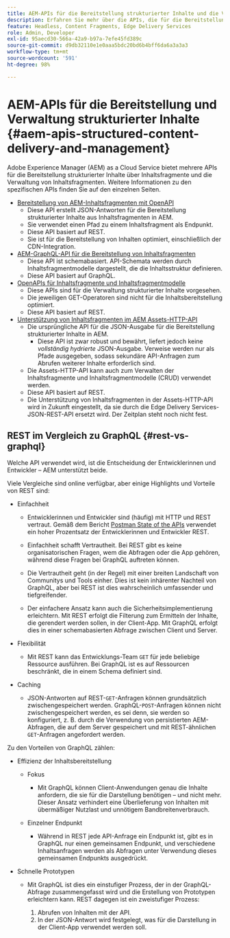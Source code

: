 ```yaml
---
title: AEM-APIs für die Bereitstellung strukturierter Inhalte und die Verwaltung von Inhaltsfragmenten
description: Erfahren Sie mehr über die APIs, die für die Bereitstellung strukturierter Inhalte und die Verwaltung von Inhaltsfragmenten verfügbar sind.
feature: Headless, Content Fragments, Edge Delivery Services
role: Admin, Developer
exl-id: 95aecd30-566a-42a9-b97a-7efe45fd389c
source-git-commit: d9db32110e1e0aaa5bdc20bd6b4bff6da6a3a3a3
workflow-type: tm+mt
source-wordcount: '591'
ht-degree: 98%

---
```


# AEM-APIs für die Bereitstellung und Verwaltung strukturierter Inhalte {#aem-apis-structured-content-delivery-and-management}

Adobe Experience Manager (AEM) as a Cloud Service bietet mehrere APIs für die Bereitstellung strukturierter Inhalte über Inhaltsfragmente und die Verwaltung von Inhaltsfragmenten. Weitere Informationen zu den spezifischen APIs finden Sie auf den einzelnen Seiten.

* [Bereitstellung von AEM-Inhaltsfragmenten mit OpenAPI](/help/headless/aem-content-fragment-delivery-with-openapi.md)
   * Diese API erstellt JSON-Antworten für die Bereitstellung strukturierter Inhalte aus Inhaltsfragmenten in AEM.
   * Sie verwendet einen Pfad zu einem Inhaltsfragment als Endpunkt.
   * Diese API basiert auf REST.
   * Sie ist für die Bereitstellung von Inhalten optimiert, einschließlich der CDN-Integration.
* [AEM-GraphQL-API für die Bereitstellung von Inhaltsfragmenten](/help/headless/graphql-api/content-fragments.md)
   * Diese API ist schemabasiert. API-Schemata werden durch Inhaltsfragmentmodelle dargestellt, die die Inhaltsstruktur definieren.
   * Diese API basiert auf GraphQL.
* [OpenAPIs für Inhaltsfragmente und Inhaltsfragmentmodelle](/help/headless/content-fragment-openapis.md)
   * Diese APIs sind für die Verwaltung strukturierter Inhalte vorgesehen.
   * Die jeweiligen GET-Operatoren sind nicht für die Inhaltsbereitstellung optimiert.
   * Diese API basiert auf REST.
* [Unterstützung von Inhaltsfragmenten im AEM Assets-HTTP-API](/help/assets/content-fragments/assets-api-content-fragments.md)
   * Die ursprüngliche API für die JSON-Ausgabe für die Bereitstellung strukturierter Inhalte in AEM.
      * Diese API ist zwar robust und bewährt, liefert jedoch keine *vollständig hydrierte* JSON-Ausgabe. Verweise werden nur als Pfade ausgegeben, sodass sekundäre API-Anfragen zum Abrufen weiterer Inhalte erforderlich sind.
   * Die Assets-HTTP-API kann auch zum Verwalten der Inhaltsfragmente und Inhaltsfragmentmodelle (CRUD) verwendet werden.
   * Diese API basiert auf REST.
   * Die Unterstützung von Inhaltsfragmenten in der Assets-HTTP-API wird in Zukunft eingestellt, da sie durch die Edge Delivery Services-JSON-REST-API ersetzt wird. Der Zeitplan steht noch nicht fest.

<!--
## JSON vs HTML {#json-vs-HTML}

The content delivery format used is driven by frontend implementation. Unstructured content/HTML for full-stack implementations, structured content/JSON for headless implementations, or a combination of both in hybrid implementations. 

Key considerations include:

* Definition
  * JSON (JavaScript Object Notation) - used to represent, access and process structured data. 
  * HTML (HyperText Markup Language) - a markup language of tags and elements in a hierarchical structure.
* Primary Purpose
  * JSON is often used for transferring structure content between the server and client app.
  * HTML is the standard markup language for creating and rendering web pages in a browser.
-->

## REST im Vergleich zu GraphQL {#rest-vs-graphql}

Welche API verwendet wird, ist die Entscheidung der Entwicklerinnen und Entwickler – AEM unterstützt beide.

Viele Vergleiche sind online verfügbar, aber einige Highlights und Vorteile von REST sind:

* Einfachheit

   * Entwicklerinnen und Entwickler sind (häufig) mit HTTP und REST vertraut. Gemäß dem Bericht [Postman State of the APIs](https://www.postman.com/state-of-api/) verwendet ein hoher Prozentsatz der Entwicklerinnen und Entwickler REST.

   * Einfachheit schafft Vertrautheit. Bei REST gibt es keine organisatorischen Fragen, wem die Abfragen oder die App gehören, während diese Fragen bei GraphQL auftreten können.

   * Die Vertrautheit geht (in der Regel) mit einer breiten Landschaft von Communitys und Tools einher. Dies ist kein inhärenter Nachteil von GraphQL, aber bei REST ist dies wahrscheinlich umfassender und tiefgreifender.

   * Der einfachere Ansatz kann auch die Sicherheitsimplementierung erleichtern. Mit REST erfolgt die Filterung zum Ermitteln der Inhalte, die gerendert werden sollen, in der Client-App. Mit GraphQL erfolgt dies in einer schemabasierten Abfrage zwischen Client und Server.

* Flexibilität

   * Mit REST kann das Entwicklungs-Team `GET` für jede beliebige Ressource ausführen. Bei GraphQL ist es auf Ressourcen beschränkt, die in einem Schema definiert sind.

* Caching

   * JSON-Antworten auf REST-`GET`-Anfragen können grundsätzlich zwischengespeichert werden. GraphQL-`POST`-Anfragen können nicht zwischengespeichert werden, es sei denn, sie werden so konfiguriert, z. B. durch die Verwendung von persistierten AEM-Abfragen, die auf dem Server gespeichert und mit REST-ähnlichen `GET`-Anfragen angefordert werden.

Zu den Vorteilen von GraphQL zählen:

* Effizienz der Inhaltsbereitstellung

   * Fokus

      * Mit GraphQL können Client-Anwendungen genau die Inhalte anfordern, die sie für die Darstellung benötigen – und nicht mehr. Dieser Ansatz verhindert eine Überlieferung von Inhalten mit übermäßiger Nutzlast und unnötigem Bandbreitenverbrauch.

   * Einzelner Endpunkt

      * Während in REST jede API-Anfrage ein Endpunkt ist, gibt es in GraphQL nur einen gemeinsamen Endpunkt, und verschiedene Inhaltsanfragen werden als Abfragen unter Verwendung dieses gemeinsamen Endpunkts ausgedrückt.

* Schnelle Prototypen

   * Mit GraphQL ist dies ein einstufiger Prozess, der in der GraphQL-Abfrage zusammengefasst wird und die Erstellung von Prototypen erleichtern kann. REST dagegen ist ein zweistufiger Prozess:

      1. Abrufen von Inhalten mit der API.
      2. In der JSON-Antwort wird festgelegt, was für die Darstellung in der Client-App verwendet werden soll.
